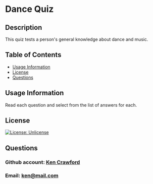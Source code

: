 # Dance Quiz
## Description
This quiz tests a person's general knowledge about dance and music.
## Table of Contents
- [Usage Information](#usage-information)
- [License](#license)
- [Questions](#questions)
## Usage Information
Read each question and select from the list of answers for each.
## License
[![License: Unlicense](https://img.shields.io/badge/license-Unlicense-blue.svg)](http://unlicense.org/)
## Questions
### Github account: [Ken Crawford](www.github.com/kencford)
### Email: ken@mail.com